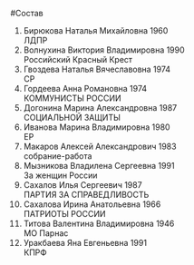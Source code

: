 #Состав
1. Бирюкова Наталья Михайловна 1960   
    ЛДПР
2. Волнухина Виктория Владимировна 1990   
    Российский Красный Крест
3. Гвоздева Наталья Вячеславовна 1974   
    СР
4. Гордеева Анна Романовна 1974   
    КОММУНИСТЫ РОССИИ
5. Догонина Марина Александровна 1987   
    СОЦИАЛЬНОЙ ЗАЩИТЫ
6. Иванова Марина Владимировна 1980   
    ЕР
7. Макаров Алексей Александрович 1983   
    собрание-работа
8. Мызникова Владилена Сергеевна 1991   
    За женщин России
9. Сахалов Илья Сергеевич 1987   
    ПАРТИЯ ЗА СПРАВЕДЛИВОСТЬ
10. Сахалова Ирина Анатольевна 1966   
    ПАТРИОТЫ РОССИИ
11. Титова Валентина Владимировна 1946   
    МО Парнас
12. Уракбаева Яна Евгеньевна 1991   
    КПРФ
